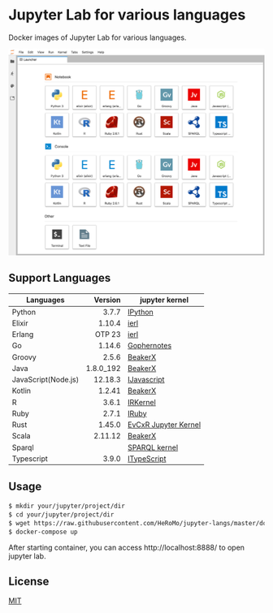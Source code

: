 # Jupyter Lab for various languages

Docker images of Jupyter Lab for various languages.

![Launcher](./doc/launcher.png)

## Support Languages

|Languages|Version|jupyter kernel|
|---|--:|---|
| Python|3.7.7|[IPython](https://ipython.org/)|
| Elixir|1.10.4|[ierl](https://github.com/filmor/ierl)|
| Erlang|OTP 23|[ierl](https://github.com/filmor/ierl)|
| Go|1.14.6|[Gophernotes](https://github.com/gopherdata/gophernotes)|
| Groovy|2.5.6|[BeakerX](http://beakerx.com/)|
| Java |1.8.0_192|[BeakerX](http://beakerx.com/)|
| JavaScript(Node.js)|12.18.3|[IJavascript](https://github.com/n-riesco/ijavascript)|
| Kotlin|1.2.41|[BeakerX](http://beakerx.com/)|
| R |3.6.1|[IRKernel](http://irkernel.github.io/)|
| Ruby| 2.7.1 |[IRuby](https://github.com/SciRuby/iruby)|
| Rust |1.45.0|[EvCxR Jupyter Kernel](https://github.com/google/evcxr/tree/master/evcxr_jupyter)|
| Scala |2.11.12|[BeakerX](http://beakerx.com/)|
| Sparql||[SPARQL kernel](https://github.com/paulovn/sparql-kernel)|
| Typescript| 3.9.0 | [ITypeScript](https://github.com/nearbydelta/itypescript)|

## Usage 

```bash
$ mkdir your/jupyter/project/dir
$ cd your/jupyter/project/dir
$ wget https://raw.githubusercontent.com/HeRoMo/jupyter-langs/master/docker-compose.yml
$ docker-compose up
```

After starting container, you can access http://localhost:8888/ to open jupyter lab.

## License

[MIT](License.txt)
